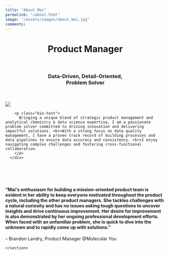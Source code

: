 ```yaml
---
title: "About Mai"
permalink: "/about.html"
image: "/assets/images/about_me1.jpg"
comments: 
---
```


<div id="header" align="center">
<h1>
  <b>Product Manager</b> 
</h1>
<br>
<h3>
Data-Driven, Detail-Oriented, <br> Problem Solver
</h3>
<br>
<br>


</div>
<section class="hero" id="about">
      <img
        src="https://media.giphy.com/media/v1.Y2lkPTc5MGI3NjExeXMxcXVocWN6Y3kwc2psejB2ZTBhMzlpZGNrYzR2ZmkzeTM0YzdxayZlcD12MV9pbnRlcm5hbF9naWZfYnlfaWQmY3Q9Zw/lebpnk3qVPAjBxIKKc/giphy.gif"
        loading="lazy"
        class="hero-img"
      />
      <div class="bio animate__animated animate__shakeX">
      
<!-- 
        <h2 class="bio-title">Bio</h2>
-->
        <p class="bio-text">
          Bringing a unique blend of strategic product management and analytical chemistry & data science expertise, I am a passionate problem solver committed to driving innovation and delivering impactful solutions. <br>With a strong focus on data quality management, I have a proven track record of building processes and data pipelines to ensure data accuracy and consistency. <br>I enjoy navigating complex challenges and fostering cross-functional collaboration.
        </p>
      </div>
</section>
<br>
<br>
<br>
 <section class="quote">
 <h4>
        “Mai's enthusiasm for building a mission-oriented product team is evident in her ability to keep everyone motivated throughout the product cycle, including the other product managers. She tackles challenges with a natural curiosity and has no issues asking tough questions to uncover insights and drive continuous improvement. Her desire for improvement is also demonstrated by her ongoing professional development efforts. When faced with an unfamiliar problem, she is quick to dive into the unknown and to rapidly come up with solutions.”
</h4>
      <p>– Brandon Landry, Product Manager @Molecular You </p>
      
    </section>


